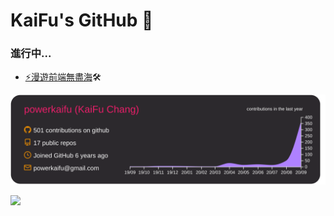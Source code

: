 # KaiFu's GitHub 👋
<!--
**powerkaifu/powerkaifu** is a ✨ _special_ ✨ repository because its `README.md` (this file) appears on your GitHub profile.

Here are some ideas to get you started: 

https://getemoji.com/
https://www.emojiall.com/zh-hant

- 🔭 I’m currently working on ...
- 🌱 I’m currently learning ...
- 👯 I’m looking to collaborate on ...
- 🤔 I’m looking for help with ...
- 💬 Ask me about ...
- 📫 How to reach me: ...
- 😄 Pronouns: ...
- ⚡ Fun fact: ...
- 🛠 建置中

-->

### 進行中...

- [⚡漫遊前端無盡海](https://powerkaifu.github.io/)🛠

[![](https://raw.githubusercontent.com/powerkaifu/github-profile-summary-cards/master/profile-summary-card-output/monokai/0-profile-details.svg)](https://github.com/vn7n24fzkq/github-profile-summary-cards)

[![](https://raw.githubusercontent.com/powerkaifu/github-profile-summary-cards-example/master/profile-summary-card-output/monokai/2-most-commit-language.svg)](https://github.com/powerkaifu/github-profile-summary-cards)
